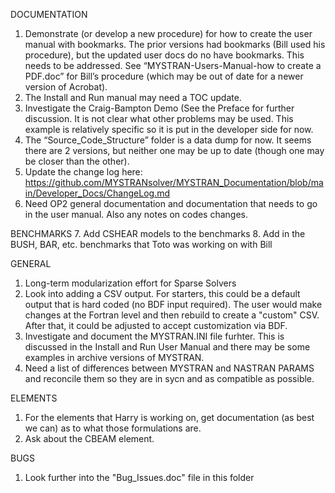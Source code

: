 DOCUMENTATION
1.	Demonstrate (or develop a new procedure) for how to create the user manual with bookmarks. The prior versions had bookmarks (Bill used his procedure), but the updated user docs do no have bookmarks. This needs to be addressed. See “MYSTRAN-Users-Manual-how to create a PDF.doc” for Bill’s procedure (which may be out of date for a newer version of Acrobat).
2.	The Install and Run manual may need a TOC update.
3.	Investigate the Craig-Bampton Demo (See the Preface for further discussion. It is not clear what other problems may be used. This example is relatively specific so it is put in the developer side for now.
4.	The “Source_Code_Structure” folder is a data dump for now. It seems there are 2 versions, but neither one may be up to date (though one may be closer than the other).
5.  Update the change log here: https://github.com/MYSTRANsolver/MYSTRAN_Documentation/blob/main/Developer_Docs/ChangeLog.md
6.  Need OP2 general documentation and documentation that needs to go in the user manual. Also any notes on codes changes.

BENCHMARKS
7.	Add CSHEAR models to the benchmarks
8.  Add in the BUSH, BAR, etc. benchmarks that Toto was working on with Bill

GENERAL 
1.  Long-term modularization effort for Sparse Solvers
2.  Look into adding a CSV output. For starters, this could be a default output that is hard coded (no BDF input required).
The user would make changes at the Fortran level and then rebuild to create a "custom" CSV. After that, it could be adjusted to accept customization via BDF.
3.  Investigate and document the MYSTRAN.INI file furhter. This is discussed in the Install and Run User Manual and there may be some examples in archive versions of MYSTRAN.
4.  Need a list of differences between MYSTRAN and NASTRAN PARAMS and reconcile them so they are in sycn and as compatible as possible.

ELEMENTS
1.  For the elements that Harry is working on, get documentation (as best we can) as to what those formulations are.
2.  Ask about the CBEAM element.

BUGS
1.  Look further into the "Bug_Issues.doc" file in this folder

